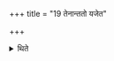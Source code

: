 +++
title = "19 तेनान्ततो यजेत"

+++

<details><summary>थिते</summary>

19. One should perform this sacrifice at the end (of Rājasūya). 
</details>
